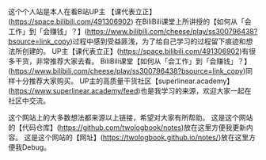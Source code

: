 
这个个人站是本人在看B站UP主 【课代表立正】(https://space.bilibili.com/491306902) 在BiliBili课堂上所讲授的【如何从「会工作」到「会赚钱」？】(https://www.bilibili.com/cheese/play/ss300796438?bsource=link_copy)过程中感到受益匪浅，为了给自己学习的过程留下痕迹和想法所创建的。
UP主【课代表立正】(https://space.bilibili.com/491306902)有很多干货，非常推荐大家去看。
BiliBili课堂【如何从「会工作」到「会赚钱」？】(https://www.bilibili.com/cheese/play/ss300796438?bsource=link_copy)同样十分推荐大家购买。
UP主的高质量干货社区【superlinear.academy】(https://www.superlinear.academy/feed)也是我学习的来源，欢迎大家一起在社区中交流。

这个网站上的大多数想法都来源以上链接，希望对大家有所帮助。
这是这个网站的【代码仓库】(https://github.com/twologbook/notes)放在这里方便我更新内容。
这是这个网站的【网址】(https://twologbook.github.io/notes/)放在这里方便我Debug。
